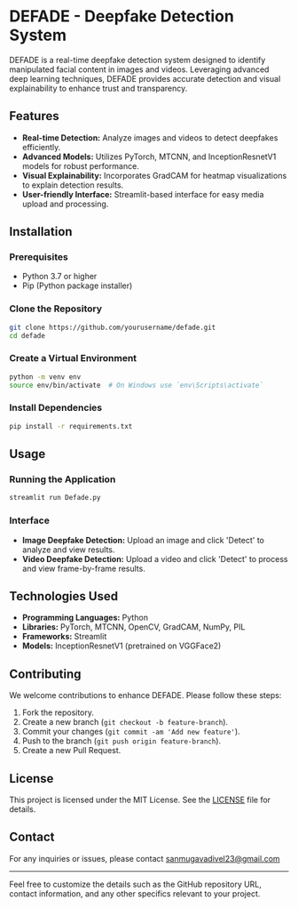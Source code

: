 # DEFADE - Deepfake Detection System

DEFADE is a real-time deepfake detection system designed to identify manipulated facial content in images and videos. Leveraging advanced deep learning techniques, DEFADE provides accurate detection and visual explainability to enhance trust and transparency.

## Features
- **Real-time Detection:** Analyze images and videos to detect deepfakes efficiently.
- **Advanced Models:** Utilizes PyTorch, MTCNN, and InceptionResnetV1 models for robust performance.
- **Visual Explainability:** Incorporates GradCAM for heatmap visualizations to explain detection results.
- **User-friendly Interface:** Streamlit-based interface for easy media upload and processing.

## Installation

### Prerequisites
- Python 3.7 or higher
- Pip (Python package installer)

### Clone the Repository
```bash
git clone https://github.com/yourusername/defade.git
cd defade
```

### Create a Virtual Environment
```bash
python -m venv env
source env/bin/activate  # On Windows use `env\Scripts\activate`
```

### Install Dependencies
```bash
pip install -r requirements.txt
```

## Usage

### Running the Application
```bash
streamlit run Defade.py
```

### Interface
- **Image Deepfake Detection:** Upload an image and click 'Detect' to analyze and view results.
- **Video Deepfake Detection:** Upload a video and click 'Detect' to process and view frame-by-frame results.

## Technologies Used
- **Programming Languages:** Python
- **Libraries:** PyTorch, MTCNN, OpenCV, GradCAM, NumPy, PIL
- **Frameworks:** Streamlit
- **Models:** InceptionResnetV1 (pretrained on VGGFace2)

## Contributing
We welcome contributions to enhance DEFADE. Please follow these steps:
1. Fork the repository.
2. Create a new branch (`git checkout -b feature-branch`).
3. Commit your changes (`git commit -am 'Add new feature'`).
4. Push to the branch (`git push origin feature-branch`).
5. Create a new Pull Request.

## License
This project is licensed under the MIT License. See the [LICENSE](LICENSE) file for details.

## Contact
For any inquiries or issues, please contact sanmugavadivel23@gmail.com

---

Feel free to customize the details such as the GitHub repository URL, contact information, and any other specifics relevant to your project.
